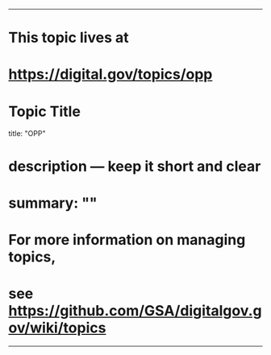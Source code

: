 
---
# This topic lives at
# https://digital.gov/topics/opp

# Topic Title
title: "OPP"

# description — keep it short and clear
# summary: ""


# For more information on managing topics,
# see https://github.com/GSA/digitalgov.gov/wiki/topics
---